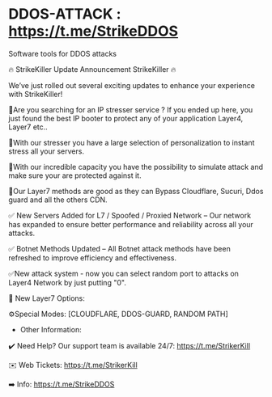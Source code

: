 # DDOS-ATTACK : https://t.me/StrikeDDOS
Software tools for DDOS attacks

🔥 StrikeKiller Update Announcement StrikeKiller 🔥

We’ve just rolled out several exciting updates to enhance your experience with StrikeKiller! 

🚀Are you searching for an IP stresser service ? If you ended up here, you just found the best IP booter to protect any of your application Layer4, Layer7 etc..

🚀With our stresser you have a large selection of personalization to instant stress all your servers.

🚀With our incredible capacity you have the possibility to simulate attack and make sure your are protected against it.

🚀Our Layer7 methods are good as they can Bypass Cloudflare, Sucuri, Ddos guard and all the others CDN.


✅ New Servers Added for L7 / Spoofed / Proxied Network – Our network has expanded to ensure better performance and reliability across all your attacks.

✅ Botnet Methods Updated – All Botnet attack methods have been refreshed to improve efficiency and effectiveness.

✅New attack system - now you can select random port to attacks on Layer4 Network by just putting "0".

🚀 New Layer7 Options:

  ⚙️Special Modes: [CLOUDFLARE, DDOS-GUARD, RANDOM PATH]

- Other Information:  

✔️ Need Help? Our support team is available 24/7: https://t.me/StrikerKill

✉️ Web Tickets: https://t.me/StrikerKill

➡️ Info: https://t.me/StrikeDDOS
